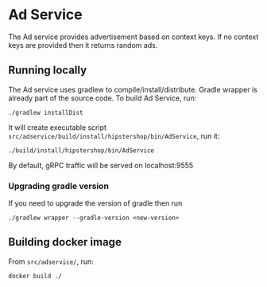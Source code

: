 # Ad Service

The Ad service provides advertisement based on context keys. If no context keys are provided then it returns random ads.

## Running locally

The Ad service uses gradlew to compile/install/distribute. Gradle wrapper is already part of the source code. To build Ad Service, run:

    ./gradlew installDist
    
It will create executable script `src/adservice/build/install/hipstershop/bin/AdService`, run it:

    ./build/install/hipstershop/bin/AdService
    
  By default, gRPC traffic will be served on localhost:9555

### Upgrading gradle version
If you need to upgrade the version of gradle then run

```
./gradlew wrapper --gradle-version <new-version>
```

## Building docker image

From `src/adservice/`, run:

```
docker build ./
```

